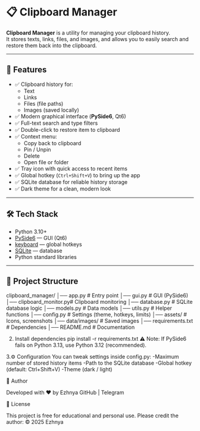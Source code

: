 # 📋 Clipboard Manager

**Clipboard Manager** is a utility for managing your clipboard history.  
It stores texts, links, files, and images, and allows you to easily search and restore them back into the clipboard.

---

## 🚀 Features
- ✅ Clipboard history for:
  - Text
  - Links
  - Files (file paths)
  - Images (saved locally)
- ✅ Modern graphical interface (**PySide6**, Qt6)
- ✅ Full-text search and type filters
- ✅ Double-click to restore item to clipboard
- ✅ Context menu:
  - Copy back to clipboard
  - Pin / Unpin
  - Delete
  - Open file or folder
- ✅ Tray icon with quick access to recent items
- ✅ Global hotkey (`Ctrl+Shift+V`) to bring up the app
- ✅ SQLite database for reliable history storage
- ✅ Dark theme for a clean, modern look

---

## 🛠 Tech Stack
- Python 3.10+  
- [PySide6](https://pypi.org/project/PySide6/) — GUI (Qt6)  
- [keyboard](https://pypi.org/project/keyboard/) — global hotkeys  
- [SQLite](https://www.sqlite.org/) — database  
- Python standard libraries  

---

## 📂 Project Structure
clipboard_manager/
│── app.py # Entry point
│── gui.py # GUI (PySide6)
│── clipboard_monitor.py# Clipboard monitoring
│── database.py # SQLite database logic
│── models.py # Data models
│── utils.py # Helper functions
│── config.py # Settings (theme, hotkeys, limits)
│── assets/ # Icons, screenshots
│── data/images/ # Saved images
│── requirements.txt # Dependencies
│── README.md # Documentation

2. Install dependencies
pip install -r requirements.txt
⚠️ Note: If PySide6 fails on Python 3.13, use Python 3.12 (recommended).

3.⚙️ Configuration
You can tweak settings inside config.py:
-Maximum number of stored history items
-Path to the SQLite database
-Global hotkey (default: Ctrl+Shift+V)
-Theme (dark / light)

👤 Author

Developed with ❤️ by Ezhnya
GitHub | Telegram

📜 License

This project is free for educational and personal use.
Please credit the author: © 2025 Ezhnya